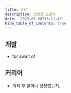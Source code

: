 ```yaml
---
title: 글감
description: 언젠간 쓰겠지
date: '2023-05-08T15:11:40'
hide_table_of_contents: true
---
```


## 개발

- for await of

## 커리어

- 이직 후 얼마나 성장했는지.
